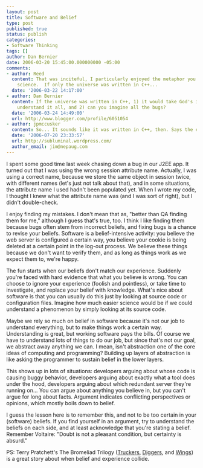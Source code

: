 ```yaml
---
layout: post
title: Software and Belief
type: post
published: true
status: publish
categories:
- Software Thinking
tags: []
author: Dan Bernier
date: 2006-03-20 15:45:00.000000000 -05:00
comments:
- author: Reed
  content: That was inciteful, I particularly enjoyed the metaphor you used to understand
    science.  If only the universe was written in C++...
  date: '2006-03-22 14:17:00'
- author: Dan Bernier
  content: If the universe was written in C++, 1) it would take God's intellect to
    understand it all, and 2) can you imagine all the bugs?
  date: '2006-03-24 14:49:00'
  url: http://www.blogger.com/profile/6051054
- author: jpmccusker
  content: So... It sounds like it was written in C++, then. Says the ex-C++er.
  date: '2006-07-20 23:33:57'
  url: http://subluminal.wordpress.com/
  author_email: jim@nepaug.com
---
```


I spent some good time last week chasing down a bug in our J2EE app.  It turned out that I was using the wrong session attribute name.  Actually, I was using a correct name, because we store the same object in session twice, with different names (let's just not talk about that), and in some situations, the attribute name I used hadn't been populated yet.  When I wrote my code, I thought I knew what the attribute name was (and I was sort of right), but I didn't double-check.

I enjoy finding my mistakes.  I don't mean that as, "better than QA finding them for me," although I guess that's true, too.  I think I like finding them because bugs often stem from incorrect beliefs, and fixing bugs is a chance to revise your beliefs.  Software is a belief-intensive activity:  you believe the web server is configured a certain way, you believe your cookie is being deleted at a certain point in the log-out process.  We believe these things because we don't want to verify them, and as long as things work as we expect them to, we're happy.

The fun starts when our beliefs don't match our experience.  Suddenly you're faced with hard evidence that what you believe is wrong.  You can choose to ignore your experience (foolish and pointless), or take time to investigate, and replace your belief with knowledge.  What's nice about software is that you can usually do this just by looking at source code or configuration files.  Imagine how much easier science would be if we could understand a phenomenon by simply looking at its source code.

Maybe we rely so much on belief in software because it's not our job to understand everything, but to make things work a certain way.  Understanding is great, but working software pays the bills.  Of course we have to understand lots of things to do our job, but since that's not our goal, we abstract away anything we can.  I mean, isn't abstraction one of the core ideas of computing and programming?  Building up layers of abstraction is like asking the programmer to sustain belief in the lower layers.

This shows up in lots of situations:  developers arguing about whose code is causing buggy behavior, developers arguing about exactly what a tool does under the hood, developers arguing about which redundant server they're running on...  You can argue about anything you believe in, but you can't argue for long about facts.  Argument indicates conflicting perspectives or opinions, which mostly boils down to belief.

I guess the lesson here is to remember this, and not to be too certain in your (software) beliefs.  If you find yourself in an argument, try to understand the beliefs on each side, and at least acknowledge that you're stating a belief.  Remember Voltaire: "Doubt is not a pleasant condition, but certainty is absurd."

PS:  Terry Pratchett's The Bromeliad Trilogy ([Truckers](http://www.amazon.com/o/asin/0060094966), [Diggers](http://www.amazon.com/o/asin/006009494X), and [Wings](http://www.amazon.com/o/asin/0060094958)) is a great story about when belief and experience collide.
